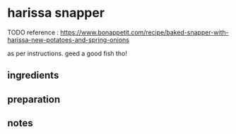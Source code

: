 # harissa snapper

TODO reference : https://www.bonappetit.com/recipe/baked-snapper-with-harissa-new-potatoes-and-spring-onions

as per instructions. geed a good fish tho!

## ingredients


## preparation


## notes

